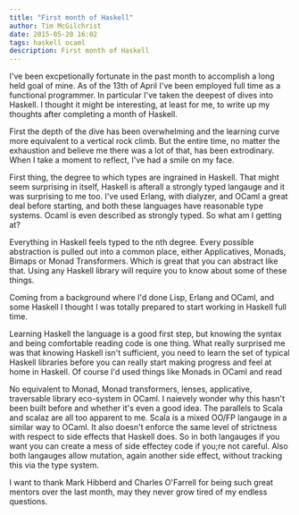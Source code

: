 ```yaml
---
title: "First month of Haskell"
author: Tim McGilchrist
date: 2015-05-20 16:02
tags: haskell ocaml
description: First month of Haskell
---
```


I've been excpetionally fortunate in the past month to accomplish a long held
goal of mine. As of the 13th of April I've been employed full time as a
functional programmer. In particular I've taken the deepest of dives into
Haskell. I thought it might be interesting, at least for me, to write up my
thoughts after completing a month of Haskell.

First the depth of the dive has been overwhelming and the learning curve more
equivalent to a vertical rock climb. But the entire time, no matter the
exhaustion and believe me there was a lot of that, has been extrodinary. When I
take a moment to reflect, I've had a smile on my face.

First thing, the degree to which types are ingrained in Haskell. That might seem
surprising in itself, Haskell is afterall a strongly typed langauge and it was
surprising to me too. I've used Erlang, with dialyzer, and OCaml a great deal
before starting, and both these languages have reasonable type systems. Ocaml is
even described as strongly typed. So what am I getting at?

Everything in Haskell feels typed to the nth degree. Every possible abstraction
is pulled out into a common place, either Applicatives, Monads, Bimaps or Monad
Transformers. Which is great that you can abstract like that. Using any Haskell
library will require you to know about some of these things.

Coming from a background where I'd done Lisp, Erlang and OCaml, and some Haskell
I thought I was totally prepared to start working in Haskell full time.

Learning Haskell the language is a good first step, but knowing the syntax and
being comfortable reading code is one thing. What really surprised me was that
knowing Haskell isn't sufficient, you need to learn the set of typical Haskell
libraries before you can really start making progress and feel at home in
Haskell. Of course I'd used things like Monads in OCaml and read

No equivalent to Monad, Monad transformers, lenses, applicative, traversable
library eco-system in OCaml. I naievely wonder why this hasn't been built
before and whether it's even a good idea. The parallels to Scala and scalaz
are all too apparent to me. Scala is a mixed OO/FP langauge in a similar way
to OCaml. It also doesn't enforce the same level of strictness with respect to
side effects that Haskell does. So in both langauges if you want you can
create a mess of side effectey code if you;re not careful. Also both langauges
allow mutation, again another side effect, without tracking this via the type
system.

I want to thank Mark Hibberd and Charles O'Farrell for being such great mentors
over the last month, may they never grow tired of my endless questions.
